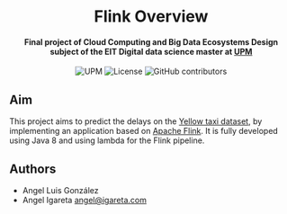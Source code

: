 <h1 align="center">Flink Overview</h1>
<h4 align="center">Final project of Cloud Computing and Big Data Ecosystems Design subject of the EIT Digital data science master at <a href="https://www.upm.es/">UPM</a></h4>

<p align="center">
  <img alt="UPM" src="https://img.shields.io/badge/EIT%20Digital-UPM-blue?style=flat-square">
  <img alt="License" src="https://img.shields.io/github/license/angeligareta/flink-overview?style=flat-square" />
  <img alt="GitHub contributors" src="https://img.shields.io/github/contributors/angeligareta/flink-overview?style=flat-square">
</p>

## Aim
This project aims to predict the delays on the [Yellow taxi dataset](https://developer.ibm.com/technologies/artificial-intelligence/data/jfk-weather-data), by implementing an application based on [Apache Flink](https://flink.apache.org/). It is fully developed using Java 8 and using lambda for the Flink pipeline.

## Authors
- Angel Luis González
- Angel Igareta [angel@igareta.com](mailto:angel@igareta.com) 
